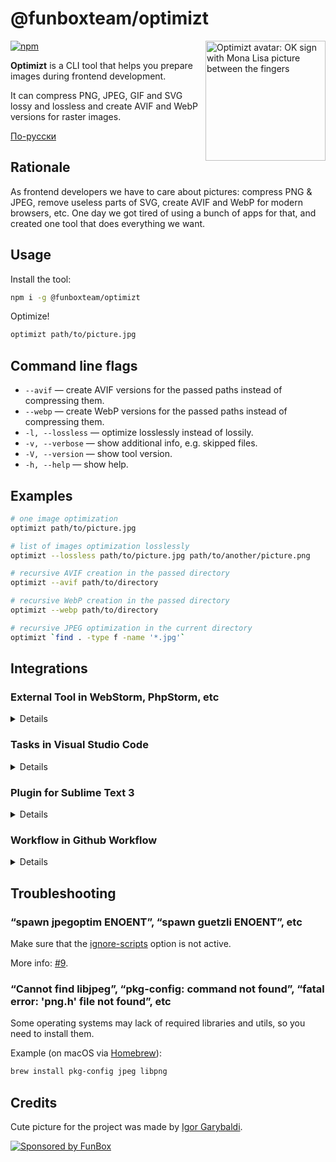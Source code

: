 # @funboxteam/optimizt

<img align="right" width="192" height="192"
     alt="Optimizt avatar: OK sign with Mona Lisa picture between the fingers"
     src="./images/logo.png">

[![npm](https://img.shields.io/npm/v/@funboxteam/optimizt.svg)](https://www.npmjs.com/package/@funboxteam/optimizt)

**Optimizt** is a CLI tool that helps you prepare images during frontend development.

It can compress PNG, JPEG, GIF and SVG lossy and lossless and create AVIF and WebP versions for raster images.

[По-русски](./README.ru.md)

## Rationale

As frontend developers we have to care about pictures: compress PNG & JPEG, remove useless parts of SVG,
create AVIF and WebP for modern browsers, etc. One day we got tired of using a bunch of apps for that,
and created one tool that does everything we want.

## Usage

Install the tool:

```sh
npm i -g @funboxteam/optimizt
```

Optimize!

```sh
optimizt path/to/picture.jpg
```

## Command line flags

- `--avif` — create AVIF versions for the passed paths instead of compressing them.
- `--webp` — create WebP versions for the passed paths instead of compressing them.
- `-l, --lossless` — optimize losslessly instead of lossily.
- `-v, --verbose` — show additional info, e.g. skipped files.
- `-V, --version` — show tool version.
- `-h, --help` — show help.

## Examples

```bash
# one image optimization
optimizt path/to/picture.jpg

# list of images optimization losslessly
optimizt --lossless path/to/picture.jpg path/to/another/picture.png

# recursive AVIF creation in the passed directory
optimizt --avif path/to/directory

# recursive WebP creation in the passed directory
optimizt --webp path/to/directory

# recursive JPEG optimization in the current directory
optimizt `find . -type f -name '*.jpg'`
```

## Integrations

### External Tool in WebStorm, PhpStorm, etc

<details>

#### Add an External Tool

Open _Preferences → Tools → External Tools_ and add a new tool with these options:

- Program: path to the exec file (usually simply `optimizt`)
- Arguments: desired ones, but use `$FilePath$` to pass Optimizt the path of the selected file or directory
- Working Directory: `$ContentRoot$`
- Synchronize files after execution: ✔️

Set other options at your discretion. For example:

![](images/ws_external-tools.png)

As you see on the screenshot above, you may add several “external tools” with the different options passed.

#### How to use

Run the tool through the context menu on a file or directory:

<img src="images/ws_menu.png" width="55%">

#### Shortcuts

To add shortcuts for the added tool go to _Preferences → Keymap → External Tools_:

![](images/ws_keymap.png)

</details>

### Tasks in Visual Studio Code

<details>

#### Add Task

Run `>Tasks: Open User Tasks` from the _Command Palette_.

In an open file, add new tasks to the `tasks` array, for example:

```javascript
{
  // See https://go.microsoft.com/fwlink/?LinkId=733558
  // for the documentation about the tasks.json format
  "version": "2.0.0",
  "tasks": [
    {
      "label": "optimizt: Optimize Image",
      "type": "shell",
      "command": "optimizt",
      "args": [
        "--verbose",
        {
          "value": "${file}",
          "quoting": "strong"
        }
      ],
      "presentation": {
        "echo": false,
        "showReuseMessage": false,
        "clear": true
      }
    },
    {
      "label": "optimizt: Optimize Image (lossless)",
      "type": "shell",
      "command": "optimizt",
      "args": [
        "--lossless",
        "--verbose",
        {
          "value": "${file}",
          "quoting": "strong"
        }
      ],
      "presentation": {
        "echo": false,
        "showReuseMessage": false,
        "clear": true
      }
    },
    {
      "label": "optimizt: Create WebP",
      "type": "shell",
      "command": "optimizt",
      "args": [
        "--webp",
        "--verbose",
        {
          "value": "${file}",
          "quoting": "strong"
        }
      ],
      "presentation": {
        "echo": false,
        "showReuseMessage": false,
        "clear": true
      }
    },
    {
      "label": "optimizt: Create WebP (lossless)",
      "type": "shell",
      "command": "optimizt",
      "args": [
        "--webp",
        "--lossless",
        "--verbose",
        {
          "value": "${file}",
          "quoting": "strong"
        }
      ],
      "presentation": {
        "echo": false,
        "showReuseMessage": false,
        "clear": true
      }
    }
  ]
}
```

#### How to use

1. Open the file for processing using Optimizt, it should be in the active tab.
2. Run `>Tasks: Run Task` from the _Command Palette_.
3. Select the required task.

#### Shortcuts

You can add shortcuts for a specific task by run `>Preferences: Open Keyboard Shortcuts (JSON)` from the _Command Palette_.

An example of adding a hotkey to run the "optimizt: Optimize Image (lossless)" task:

```javascript
// Place your key bindings in this file to override the defaults
[
  {
    "key": "ctrl+l",
    "command": "workbench.action.tasks.runTask",
    "args": "optimizt: Optimize Image (lossless)"
  }
]
```

</details>

### Plugin for Sublime Text 3

<details>

You’ll find the user settings directory in one of the following paths:

- macOS: `~/Library/Application Support/Sublime Text 3/Packages/User`
- Linux: `~/.config/sublime-text-3/Packages/User`
- Windows: `%APPDATA%\Sublime Text 3\Packages\User`

#### Add plugin

Inside the settings directory create a file `optimizt.py` with the following content:

```python
import os
import sublime
import sublime_plugin

optimizt = "~/.nodenv/shims/optimizt"

class OptimiztCommand(sublime_plugin.WindowCommand):
  def run(self, paths=[], options=""):
    if len(paths) < 1:
      return

    safe_paths = ["\"" + i + "\"" for i in paths]
    shell_cmd = optimizt + " " + options + " " + " ".join(safe_paths)
    cwd = os.path.dirname(paths[0])

    self.window.run_command("exec", {
      "shell_cmd": shell_cmd,
      "working_dir": cwd
    })
```

Specify path to executable inside `optimizt` variable, this path can be obtained by running
`command -v optimizt` (on *nix) or `where optimizt` (on Windows).

#### Integrate the plugin into the sidebar context menu

Inside the settings directory create a file `Side Bar.sublime-menu` with the following content:

```json
[
    {
        "caption": "Optimizt",
        "children": [
          {
              "caption": "Optimize Images",
              "command": "optimizt",
              "args": {
                "paths": [],
                "options": "--verbose"
              }
          },
          {
              "caption": "Optimize Images (lossless)",
              "command": "optimizt",
              "args": {
                "paths": [],
                "options": "--lossless --verbose"
              }
          },
          {
              "caption": "Create WebP",
              "command": "optimizt",
              "args": {
                "paths": [],
                "options": "--webp --verbose"
              }
          },
          {
              "caption": "Create WebP (lossless)",
              "command": "optimizt",
              "args": {
                "paths": [],
                "options": "--webp --lossless --verbose"
              }
          }
        ]
    }
]
```

#### How to use

Run the tool through the context menu on a file or directory:

<img src="images/st_sidebar_menu.png" width="55%">

</details>

### Workflow in Github Workflow

<details>

#### Add Workflow

Add the following file in the following location:
`.github/workflows/optimizt.yml`

Insert the following into optimizt.yml
```yml
name: AVIF
on:
  # Triggers the workflow on push or pull request events but only for the main branch and only when there's JPG/JPEG/PNG in the commmit!
  push:
    branches: [main]
    paths:
      - "**.jpg"
      - "**.jpeg"
      - "**.png"
  pull_request:
    branches: [main]
    paths:
      - "**.jpg"
      - "**.jpeg"
      - "**.png"

  # Allows you to run this workflow manually from the Actions tab
  workflow_dispatch:

jobs:
  Convert-to-WEBP:
    runs-on: ubuntu-latest
    env:
      OPTIMIZTCONVERTERARGS: --avif --webp . # convert to avif and webp for all JPG/JPEG/PNG files in this folder
    steps:
      - name: Install dependencies
        run: | # install optimizt
          sudo npm i -g @funboxteam/optimizt --unsafe-perm
      - uses: actions/checkout@v2 # This is a premade github action
        with:
          persist-credentials: false # otherwise, the token used is the GITHUB_TOKEN, instead of your personal token
          fetch-depth: 0 # otherwise, you will failed to push refs to dest repo
      - name: run optimizt
        run: optimizt ${OPTIMIZTCONVERTERARGS}
      - name: Compress Images
        id: calibre
        uses: calibreapp/image-actions@main
        with:
          githubToken: ${{ secrets.GITHUB_TOKEN }}
          compressOnly: true # Needed to not get a pullrequest and just compress
          jpegQuality: '80'
          jpegProgressive: false
          pngQuality: '80'
          webpQuality: "80"
      #- name: Commit files
      #  run: |
      #    git add .
      #    git config --local user.email "actions@github.com"
      #    git config --local user.name "github-actions[bot]"
      #    git diff --quiet && git diff --staged --quiet || git commit -am "Converted all JPG/JPEG/PNG files into compressed WEBP & AVIF"
      #- name: Push changes
      #  uses: ad-m/github-push-action@master # This is a premade github action
      #  with:
      #    github_token: ${{ secrets.GITHUB_TOKEN }}
      #    branch: ${{ github.ref }}
      - name: Create Pull Request
        uses: peter-evans/create-pull-request@v3
        with:
          delete-branch: true
          title: 'Converted & Optimized JPG/JPEG/PNG to WEBP & AVIF!'
          branch: optimizt
          labels: optimizt
          body: |
            What did this pull do?
            - Start automatically when new files were added containing JPG/JPEG/PNG/WEBP/AVIF
            - Convert all images from JPG/JPEG/PNG to WEBP and AVIF format (100% quality, lossless)
            - Compress all images (excluding AVIF) (80% quality compression)
            - Commit and push changes to a pull request, rather then direct commit (because of conflict if someone pushes to main during the workflow or if code changes are needed to use AVIF and/or WEBP)
      
            What did this pull do not?
            - It does not change code. To use AVIF and WEBP it's required to use the <picture> element and present each image in AVIF > WEBP > JPG/JPEG/PNG in that order.
      
            Please review this pull carefully, as it will:
            - Change the looks of the images (due to conversion and compression)
      
            If this pull recieves a conflict, just close this pull and continue with the newer one
            As the newer pull will be based on a more recent commit and will include the current changes aswell
      
            Delete the Branch after the pull is merged.

```

#### What does it do?

This workflow will trigger whenever a jpg, jpeg or png file is added, removed or changed.
Then the workflow will install optimizt trough npm with sudo and --unsafe-perm to install it successfully.
The current repository will be checkout and then optimizt will do the following by default:
- Create AVIF from all images in the repository
- Create WEBP from all images in the repository
Next calibre is used to compress the jpg, jpeg, png and webp files futher with 80% quality.

#### Push changes trough commit

If the changes need to be pushed trough commit automatically, comment out the: `Create Pull Request` task entirely.
Uncomment the `Commit files` task entirely.

#### Push changes trough pull

If the changes need to be push trough a pull request, the configuration as is will achieve this.

</details>

## Troubleshooting

### “spawn jpegoptim ENOENT”, “spawn guetzli ENOENT”, etc

Make sure that the [ignore-scripts](https://docs.npmjs.com/cli/v6/using-npm/config#ignore-scripts) option is not active.

More info: [#9](https://github.com/funbox/optimizt/issues/9).

### “Cannot find libjpeg”, “pkg-config: command not found”, “fatal error: 'png.h' file not found”, etc

Some operating systems may lack of required libraries and utils, so you need to install them.

Example (on macOS via [Homebrew](https://brew.sh)):

```bash
brew install pkg-config jpeg libpng
```

## Credits

Cute picture for the project was made by [Igor Garybaldi](http://pandabanda.com/).

[![Sponsored by FunBox](https://funbox.ru/badges/sponsored_by_funbox_centered.svg)](https://funbox.ru)
